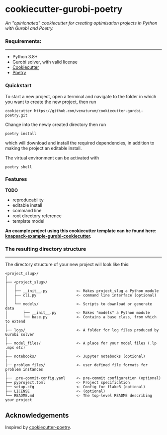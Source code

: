 # cookiecutter-gurobi-poetry

_An "opinionated" cookiecutter for creating optimisation projects in Python with Gurobi and Poetry._

### Requirements:
-----------
 - Python 3.8+
 - Gurobi solver, with valid license
 - [Cookiecutter]((http://cookiecutter.readthedocs.org/en/latest/installation.html))
 - [Poetry](https://python-poetry.org/docs/#installation)

### Quickstart

To start a new project, open a terminal and navigate to the folder in which you want to create the new project, then run

    cookiecutter https://github.com/venaturum/cookiecutter-gurobi-poetry.git

Change into the newly created directory then run

    poetry install

which will download and install the required dependencies, in addition to making the project an editable install.

The virtual environment can be activated with

    poetry shell

### Features

**TODO**
- reproducability
- editable install
- command line
- root directory reference
- template model

**An example project using this cookiecutter template can be found here: [knapsack-example-gurobi-cookiecutter](https://github.com/venaturum/knapsack-example-gurobi-cookiecutter).**

### The resulting directory structure
------------

The directory structure of your new project will look like this: 

```
<project_slug>/
|
├── <project_slug>/
│   │
│   ├── __init__.py             <- Makes project_slug a Python module
│   ├── cli.py                  <- command line interface (optional)
│   │
│   └── models/                 <- Scripts to download or generate data
│       ├── __init__.py         <- Makes "models" a Python module
│       └── base.py             <- Contains a base class, from which to extend
│
├── logs/                       <- A folder for log files produced by Gurobi solver
│
├── model_files/                <- A place for your model files (.lp .mps etc)
│
├── notebooks/                  <- Jupyter notebooks (optional) 
|
├── problem_files/              <- user defined file formats for problem instances
│
├── .pre-commit-config.yaml     <- pre-commit configuration (optional)
├── pyproject.toml              <- Project specification
├── setup.cfg                   <- Config for flake8 (optional)
├── LICENSE                     <- (optional)
└── README.md                   <- The top-level README describing your project
```

## Acknowledgements

Inspired by [cookiecutter-poetry](https://github.com/johanvergeer/cookiecutter-poetry).